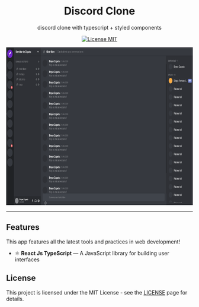 <h1 align="center">
<br>
Discord Clone
</h1>

<p align="center">discord clone with typescript + styled components</p>

<p align="center">
  <a href="https://opensource.org/licenses/MIT">
    <img src="https://img.shields.io/badge/License-MIT-blue.svg" alt="License MIT">
  </a>
</p>

[//]: # "Add your gifs/images here:"

<div>
  <img src="./.github/clone.png" alt="demo" height="425">
  <!-- <img src="IMAGE_2_URL" alt="demo" height="425"> -->
</div>

<hr />

## Features

[//]: # "Add the features of your project here:"

This app features all the latest tools and practices in web development!

- ⚛️ **React Js TypeScript** — A JavaScript library for building user interfaces


## License

This project is licensed under the MIT License - see the [LICENSE](https://opensource.org/licenses/MIT) page for details.
